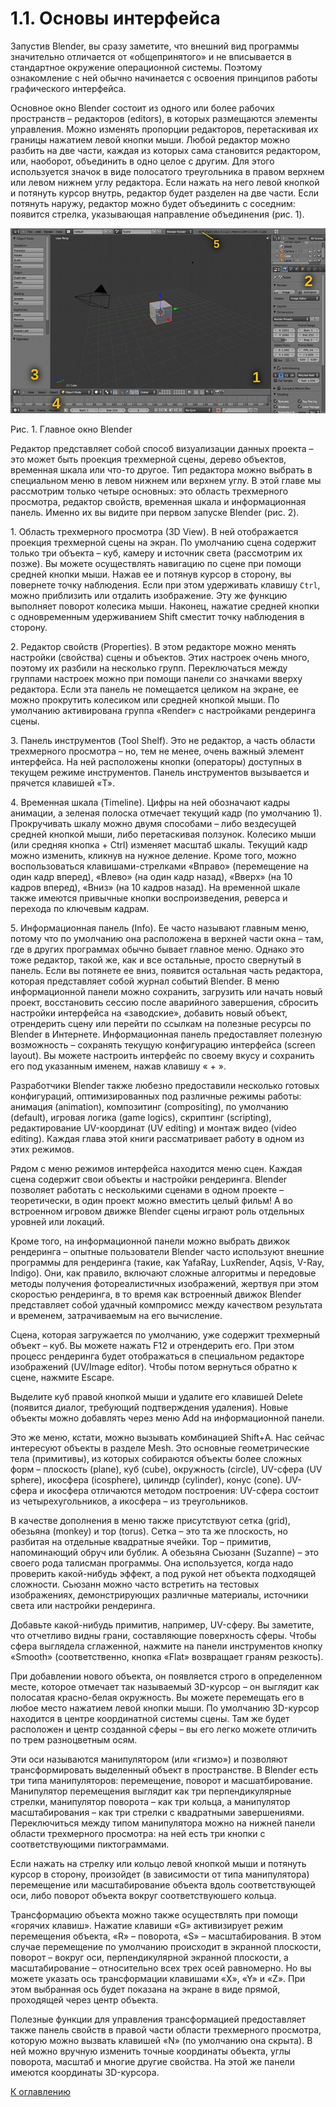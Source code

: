 # 1.1. Основы интерфейса
Запустив Blender, вы сразу заметите, что внешний вид программы значительно отличается от «общепринятого» 
и не вписывается в стандартное окружение операционной системы. Поэтому ознакомление с ней обычно начинается 
с освоения принципов работы графического интерфейса.

Основное окно Blender состоит из одного или более рабочих пространств – редакторов (editors), в которых 
размещаются элементы управления. Можно изменять пропорции редакторов, перетаскивая их границы нажатием 
левой кнопки мыши. Любой редактор можно разбить на две части, каждая из которых сама становится редактором, 
или, наоборот, объединить в одно целое с другим. Для этого используется значок в виде полосатого треугольника 
в правом верхнем или левом нижнем углу редактора. Если нажать на него левой кнопкой и потянуть курсор внутрь, 
редактор будет разделен на две части. Если потянуть наружу, редактор можно будет объединить с соседним: 
появится стрелка, указывающая направление объединения (рис. 1).

![Рис. 1](blender-default-layout.jpg)

Рис. 1. Главное окно Blender

Редактор представляет собой способ визуализации данных проекта – это может быть проекция трехмерной сцены, 
дерево объектов, временная шкала или что-то другое. Тип редактора можно выбрать в специальном меню в левом 
нижнем или верхнем углу. В этой главе мы рассмотрим только четыре основных: это область трехмерного просмотра, 
редактор свойств, временная шкала и информационная панель. Именно их вы видите при первом запуске Blender (рис. 2).

1. Область трехмерного просмотра (3D View). В ней отображается проекция трехмерной сцены на экран. По умолчанию 
сцена содержит только три объекта – куб, камеру и источник света (рассмотрим их позже). Вы можете осуществлять 
навигацию по сцене при помощи средней кнопки мыши. Нажав ее и потянув курсор в сторону, вы повернете точку наблюдения. 
Если при этом удерживать клавишу `Ctrl`, можно приблизить или отдалить изображение. Эту же функцию выполняет поворот 
колесика мыши. Наконец, нажатие средней кнопки с одновременным удерживанием Shift сместит точку наблюдения в сторону.

2. Редактор свойств (Properties). В этом редакторе можно менять настройки (свойства) сцены и объектов. Этих настроек 
очень много, поэтому их разбили на несколько групп.  Переключаться между группами настроек можно при помощи панели со 
значками вверху редактора. Если эта панель не помещается целиком на экране, ее можно прокрутить колесиком или средней 
кнопкой мыши. По умолчанию активирована группа «Render» с настройками рендеринга сцены.

3. Панель инструментов (Tool Shelf). Это не редактор, а часть области трехмерного просмотра – но, тем не менее, очень 
важный элемент интерфейса. На ней расположены кнопки (операторы) доступных в текущем режиме инструментов. 
Панель инструментов вызывается и прячется клавишей «T».

4. Временная шкала (Timeline). Цифры на ней обозначают кадры анимации, а зеленая полоска отмечает текущий кадр 
(по умолчанию 1). Прокручивать шкалу можно двумя способами – либо вездесущей средней кнопкой мыши, либо перетаскивая 
ползунок. Колесико мыши (или средняя кнопка + Ctrl) изменяет масштаб шкалы. Текущий кадр можно изменить, кликнув на 
нужное деление. Кроме того, можно воспользоваться клавишами-стрелками «Вправо» (перемещение на один кадр вперед), 
«Влево» (на один кадр назад), «Вверх» (на 10 кадров вперед), «Вниз» (на 10 кадров назад). На временной шкале также 
имеются привычные кнопки воспроизведения, реверса и перехода по ключевым кадрам.

5. Информационная панель (Info). Ее часто называют главным меню, потому что по умолчанию она расположена в верхней 
части окна – там, где в других программах обычно бывает главное меню. Однако это тоже редактор, такой же, как и все 
остальные, просто свернутый в панель. Если вы потянете ее вниз, появится остальная часть редактора, которая представляет 
собой журнал событий Blender. В меню информационной панели можно сохранить, загрузить или начать новый проект, 
восстановить сессию после аварийного завершения, сбросить настройки интерфейса на «заводские», добавить новый 
объект, отрендерить сцену или перейти по ссылкам на полезные ресурсы по Blender в Интернете. Информационная панель
предоставляет полезную возможность – сохранять текущую конфигурацию интерфейса (screen layout). 
Вы можете настроить интерфейс по своему вкусу и сохранить его под указанным именем, нажав клавишу « + ». 

Разработчики Blender также любезно предоставили несколько готовых конфигураций, оптимизированных под различные режимы 
работы: анимация (animation), композитинг (compositing), по умолчанию (default), игровая логика (game logics), 
скриптинг (scripting), редактирование UV-координат (UV editing) и монтаж видео (video editing). Каждая глава этой 
книги рассматривает работу в одном из этих режимов.

Рядом с меню режимов интерфейса находится меню сцен. Каждая сцена содержит свои объекты и настройки рендеринга. 
Blender позволяет работать с несколькими сценами в одном проекте – теоретически, в один проект можно вместить целый фильм! 
А во встроенном игровом движке Blender сцены играют роль отдельных уровней или локаций.

Кроме того, на информационной панели можно выбрать движок рендеринга – опытные пользователи Blender часто используют 
внешние программы для рендеринга (такие, как YafaRay, LuxRender, Aqsis, V-Ray, Indigo). Они, как правило, включают 
сложные алгоритмы и передовые методы получения фотореалистичных изображений, жертвуя при этом скоростью рендеринга, 
в то время как встроенный движок Blender представляет собой удачный компромисс между качеством результата и временем, 
затрачиваемым на его вычисление.

Сцена, которая загружается по умолчанию, уже содержит трехмерный объект – куб. Вы можете нажать F12 и отрендерить его. 
При этом процесс рендеринга будет отображаться в специальном редакторе изображений (UV/Image editor). 
Чтобы потом вернуться обратно к сцене, нажмите Escape.

Выделите куб правой кнопкой мыши и удалите его клавишей Delete (появится диалог, требующий подтверждения удаления). 
Новые объекты можно добавлять через меню Add на информационной панели. 

Это же меню, кстати, можно вызывать комбинацией Shift+A. Нас сейчас интересуют объекты в разделе Mesh. 
Это основные геометрические тела (примитивы), из которых собираются объекты более сложных форм – плоскость (plane), 
куб (cube), окружность (circle), UV-сфера (UV sphere), икосфера (icosphere), цилиндр (cylinder), конус (cone). 
UV-сфера и икосфера отличаются методом построения: UV-сфера состоит из четырехугольников, а икосфера – из треугольников.

В качестве дополнения в меню также присутствуют сетка (grid), обезьяна (monkey) и тор (torus). Сетка – это та же плоскость, 
но разбитая на отдельные квадратные ячейки.  Тор – примитив, напоминающий обруч или бублик. А обезьяна Сьюзанн (Suzanne) – 
это своего рода талисман программы. Она используется, когда надо проверить какой-нибудь эффект, а под рукой нет 
объекта подходящей сложности. Сьюзанн можно часто встретить на тестовых изображениях, демонстрирующих различные 
материалы, источники света или настройки рендеринга.

Добавьте какой-нибудь примитив, например, UV-сферу. Вы заметите, что отчетливо видны грани, составляющие поверхность сферы. 
Чтобы сфера выглядела сглаженной, нажмите на панели инструментов кнопку «Smooth» (соответственно, кнопка «Flat» возвращает 
граням резкость).

При добавлении нового объекта, он появляется строго в определенном месте, которое отмечает так называемый 3D-курсор – он 
выглядит как полосатая красно-белая окружность. Вы можете перемещать его в любое место нажатием левой кнопки мыши.
По умолчанию 3D-курсор находится в центре координатной системы сцены. Там же будет расположен и центр созданной сферы – вы его 
легко можете отличить по трем разноцветным осям. 

Эти оси называются манипулятором (или «гизмо») и позволяют трансформировать выделенный объект в пространстве. В Blender 
есть три типа манипуляторов: перемещение, поворот и масшатбирование. Манипулятор перемещения выглядит как три перпендикулярные 
стрелки, манипулятор поворота – как три кольца, а манипулятор масштабирования – как три стрелки с квадратными завершениями. 
Переключиться между типом манипулятора можно на нижней панели области трехмерного просмотра: на ней есть три кнопки 
с соответствующими пиктограммами.

Если нажать на стрелку или кольцо левой кнопкой мыши и потянуть курсор в сторону, произойдет (в зависимости от типа 
манипулятора) перемещение или масштабирование объекта вдоль соответствующей оси, либо поворот объекта вокруг 
соответствуюшего кольца.

Трансформацию объекта можно также осуществлять при помощи «горячих клавиш». Нажатие клавиши «G» активизирует режим 
перемещения объекта, «R» – поворота, «S» – масштабирования. В этом случае перемещение по умолчанию происходит в 
экранной плоскости, поворот – вокруг оси, перпендикулярной экранной плоскости, а масштабирование – относительно всех 
трех осей равномерно. Но вы можете указать ось трансформации клавишами «X», «Y» и «Z». При этом выбранная ось будет 
показана на экране в виде прямой, проходящей через центр объекта.

Полезные функции для управления трансформацией предоставляет также панель свойств в правой части области трехмерного 
просмотра, которую можно вызвать клавишей «N» (по умолчанию она скрыта). В ней можно вручную изменить точные 
координаты объекта, углы поворота, масштаб и многие другие свойства. На этой же панели имеются координаты 3D-курсора.

[К оглавлению](../index)

